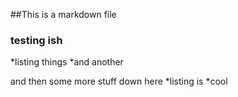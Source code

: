 ##This is a markdown file

### testing ish
*listing things 
*and another


and then some more stuff down here
*listing is
*cool